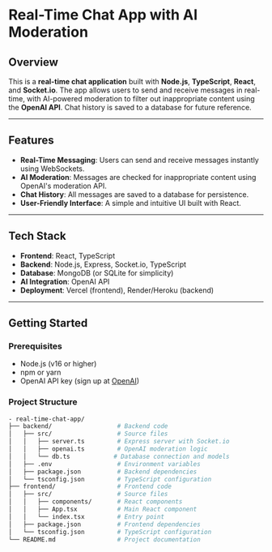 # Real-Time Chat App with AI Moderation

## Overview
This is a **real-time chat application** built with **Node.js**, **TypeScript**, **React**, and **Socket.io**. The app allows users to send and receive messages in real-time, with AI-powered moderation to filter out inappropriate content using the **OpenAI API**. Chat history is saved to a database for future reference.

---

## Features
- **Real-Time Messaging**: Users can send and receive messages instantly using WebSockets.
- **AI Moderation**: Messages are checked for inappropriate content using OpenAI's moderation API.
- **Chat History**: All messages are saved to a database for persistence.
- **User-Friendly Interface**: A simple and intuitive UI built with React.

---

## Tech Stack
- **Frontend**: React, TypeScript
- **Backend**: Node.js, Express, Socket.io, TypeScript
- **Database**: MongoDB (or SQLite for simplicity)
- **AI Integration**: OpenAI API
- **Deployment**: Vercel (frontend), Render/Heroku (backend)

---

## Getting Started

### Prerequisites
- Node.js (v16 or higher)
- npm or yarn
- OpenAI API key (sign up at [OpenAI](https://openai.com/api/))

### Project Structure
```bash
- real-time-chat-app/
├── backend/                  # Backend code
│   ├── src/                  # Source files
│   │   ├── server.ts         # Express server with Socket.io
│   │   ├── openai.ts         # OpenAI moderation logic
│   │   └── db.ts            # Database connection and models
│   ├── .env                  # Environment variables
│   ├── package.json          # Backend dependencies
│   └── tsconfig.json         # TypeScript configuration
├── frontend/                 # Frontend code
│   ├── src/                  # Source files
│   │   ├── components/       # React components
│   │   ├── App.tsx           # Main React component
│   │   └── index.tsx         # Entry point
│   ├── package.json          # Frontend dependencies
│   └── tsconfig.json         # TypeScript configuration
└── README.md                 # Project documentation

